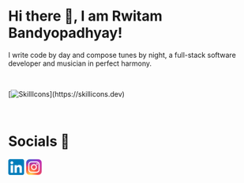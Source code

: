 
# Hi there 👋, I am Rwitam Bandyopadhyay!

I write code by day and compose tunes by night, a full-stack software developer and musician in perfect harmony.

<br/>

[![SkillIcons](https://skillicons.dev/icons?i=ableton,arduino,aws,bash,bootstrap,c,cpp,css,d3,django,docker,dotnet,dynamodb,eclipse,electron,express,github,gradle,heroku,hibernate,html,java,js,jenkins,jquery,kafka,latex,md,maven,mongodb,mysql,nodejs,ps,php,postgres,postman,py,raspberypi,react,regex,spring,selenium,vscode,)](https://skillicons.dev)

<br/>

# Socials 📝

[<img alt="rwitamb | LinkedIn" height="32px" src="icons/LinkedIn.svg"/>][linkedin]
[<img alt="rwitamb | Instagram" height="32px" src="icons/Instagram.svg" />][instagram]

[instagram]: https://www.instagram.com/rwitamb/
[linkedin]: https://www.linkedin.com/in/rwitamb/